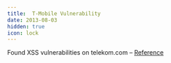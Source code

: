 ```yaml
---
title:  T-Mobile Vulnerability
date: 2013-08-03
hidden: true
icon: lock
---
```


Found XSS vulnerabilities on telekom.com – [Reference](https://web.archive.org/web/20140727003541/http://www.telekom.com/security/acknowledgements)

